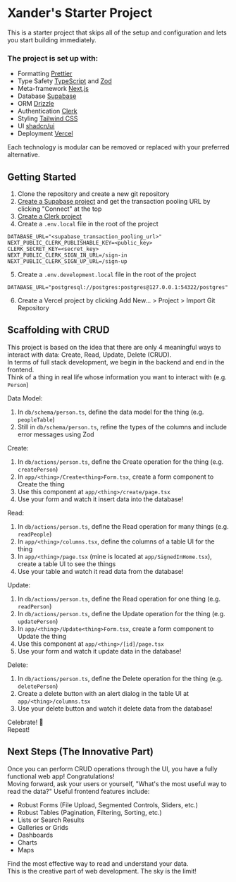 # Xander's Starter Project

This is a starter project that skips all of the setup and configuration and lets you start building immediately.

### The project is set up with:
* Formatting [Prettier](https://prettier.io/)
* Type Safety [TypeScript](https://www.typescriptlang.org/) and [Zod](https://zod.dev/)
* Meta-framework [Next.js](https://nextjs.org/)
* Database [Supabase](https://supabase.io/)
* ORM [Drizzle](https://orm.drizzle.team//)
* Authentication [Clerk](https://clerk.dev/)
* Styling [Tailwind CSS](https://tailwindcss.com/)
* UI [shadcn/ui](https://ui.shadcn.com/)
* Deployment [Vercel](https://vercel.com/)

Each technology is modular can be removed or replaced with your preferred alternative.

## Getting Started

1. Clone the repository and create a new git repository
2. [Create a Supabase project](https://database.new) and get the transaction pooling URL by clicking "Connect" at the top
3. [Create a Clerk project](https://dashboard.clerk.com/apps/new)
4. Create a `.env.local` file in the root of the project
```dotenv
DATABASE_URL="<supabase_transaction_pooling_url>"
NEXT_PUBLIC_CLERK_PUBLISHABLE_KEY=<public_key>
CLERK_SECRET_KEY=<secret_key>
NEXT_PUBLIC_CLERK_SIGN_IN_URL=/sign-in
NEXT_PUBLIC_CLERK_SIGN_UP_URL=/sign-up
```

5. Create a `.env.development.local` file in the root of the project
```dotenv
DATABASE_URL="postgresql://postgres:postgres@127.0.0.1:54322/postgres"
```
6. Create a Vercel project by clicking Add New... > Project > Import Git Repository


## Scaffolding with CRUD

This project is based on the idea that there are only 4 meaningful ways to interact with data:
Create, Read, Update, Delete (CRUD). \
In terms of full stack development, we begin in the backend and end in the frontend. \
Think of a thing in real life whose information you want to interact with (e.g. `Person`) 

Data Model:
1. In `db/schema/person.ts`, define the data model for the thing (e.g. `peopleTable`)
2. Still in `db/schema/person.ts`, refine the types of the columns and include error messages using Zod

Create:
1. In `db/actions/person.ts`, define the Create operation for the thing (e.g. `createPerson`)
2. In `app/<thing>/Create<thing>Form.tsx`, create a form component to Create the thing
3. Use this component at `app/<thing>/create/page.tsx`
4. Use your form and watch it insert data into the database!

Read:
1. In `db/actions/person.ts`, define the Read operation for many things (e.g. `readPeople`)
2. In `app/<thing>/columns.tsx`, define the columns of a table UI for the thing
3. In `app/<thing>/page.tsx` (mine is located at `app/SignedInHome.tsx`), create a table UI to see the things
4. Use your table and watch it read data from the database!

Update:
1. In `db/actions/person.ts`, define the Read operation for one thing (e.g. `readPerson`)
2. In `db/actions/person.ts`, define the Update operation for the thing (e.g. `updatePerson`)
3. In `app/<thing>/Update<thing>Form.tsx`, create a form component to Update the thing
4. Use this component at `app/<thing>/[id]/page.tsx`
5. Use your form and watch it update data in the database!

Delete:
1. In `db/actions/person.ts`, define the Delete operation for the thing (e.g. `deletePerson`)
2. Create a delete button with an alert dialog in the table UI at `app/<thing>/columns.tsx`
3. Use your delete button and watch it delete data from the database! 

Celebrate! 🎉 \
Repeat!


## Next Steps (The Innovative Part)

Once you can perform CRUD operations through the UI, you have a fully functional web app! Congratulations! \
Moving forward, ask your users or yourself, "What's the most useful way to read the data?" Useful frontend features include:
* Robust Forms (File Upload, Segmented Controls, Sliders, etc.)
* Robust Tables (Pagination, Filtering, Sorting, etc.)
* Lists or Search Results
* Galleries or Grids
* Dashboards
* Charts
* Maps

Find the most effective way to read and understand your data. \
This is the creative part of web development. The sky is the limit! 

